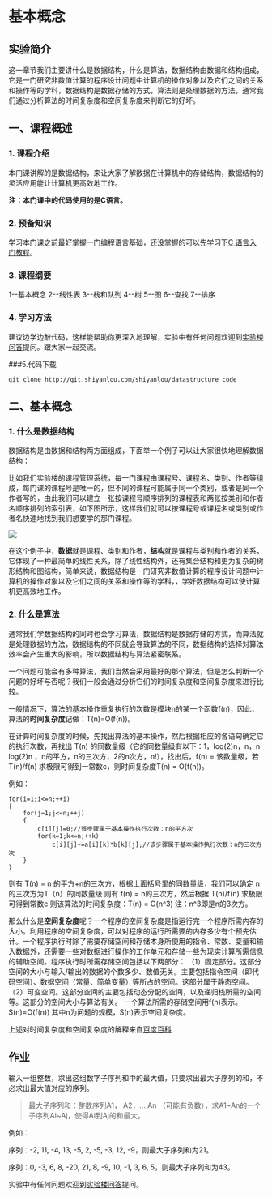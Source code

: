 # 基本概念


## 实验简介

这一章节我们主要讲什么是数据结构，什么是算法，数据结构由数据和结构组成，它是一门研究非数值计算的程序设计问题中计算机的操作对象以及它们之间的关系和操作等的学科，数据结构是数据存储的方式，算法则是处理数据的方法，通常我们通过分析算法的时间复杂度和空间复杂度来判断它的好坏。

## 一、课程概述

### 1. 课程介绍

本门课讲解的是数据结构，来让大家了解数据在计算机中的存储结构，数据结构的灵活应用能让计算机更高效地工作。

**注：本门课中的代码使用的是C语言。**

### 2. 预备知识

学习本门课之前最好掌握一门编程语言基础，还没掌握的可以先学习下[C 语言入门教程](http://www.shiyanlou.com/courses/57)。

### 3. 课程纲要

1--基本概念
2--线性表
3--栈和队列
4--树
5--图
6--查找
7--排序

### 4. 学习方法

建议边学边敲代码，这样能帮助你更深入地理解，实验中有任何问题欢迎到[实验楼问答](http://www.shiyanlou.com/questions)提问。跟大家一起交流。

###5.代码下载
```
git clone http://git.shiyanlou.com/shiyanlou/datastructure_code
```



## 二、基本概念

### 1. 什么是数据结构

数据结构是由数据和结构两方面组成，下面举一个例子可以让大家很快地理解数据结构：
 
比如我们实验楼的课程管理系统，每一门课程由课程号、课程名、类别、作者等组成，每门课的课程号是唯一的，但不同的课程可能属于同一个类别，或者是同一个作者写的，由此我们可以建立一张按课程号顺序排列的课程表和两张按类别和作者名顺序排列的索引表，如下图所示，这样我们就可以按课程号或课程名或类别或作者名快速地找到我们想要学的那门课程。

![](https://dn-anything-about-doc.qbox.me/sjjg/1.png)

在这个例子中，**数据**就是课程、类别和作者，**结构**就是课程与类别和作者的关系，它体现了一种最简单的线性关系，除了线性结构外，还有集合结构和更为复杂的树形结构和图结构，简单来说，数据结构是一门研究非数值计算的程序设计问题中计算机的操作对象以及它们之间的关系和操作等的学科，，学好数据结构可以使计算机更高效地工作。

### 2. 什么是算法

通常我们学数据结构的同时也会学习算法，数据结构是数据存储的方式，而算法就是处理数据的方法，数据结构的不同就会导致算法的不同，数据结构的选择对算法效率会产生重大的影响，所以数据结构与算法紧密联系。

一个问题可能会有多种算法，我们当然会采用最好的那个算法，但是怎么判断一个问题的好坏与否呢？我们一般会通过分析它们的时间复杂度和空间复杂度来进行比较。

一般情况下，算法的基本操作重复执行的次数是模块n的某一个函数f(n)，因此，算法的**时间复杂度**记做：T(n)=O(f(n))。

在计算时间复杂度的时候，先找出算法的基本操作，然后根据相应的各语句确定它的执行次数，再找出 T(n) 的同数量级（它的同数量级有以下：1，log(2)n，n，n log(2)n ，n的平方，n的三次方，2的n次方，n!），找出后，f(n) = 该数量级，若 T(n)/f(n) 求极限可得到一常数c，则时间复杂度T(n) = O(f(n))。

例如：
```
for(i=1;i<=n;++i)
{
    for(j=1;j<=n;++j)
    {
        c[i][j]=0;//该步骤属于基本操作执行次数：n的平方次
        for(k=1;k<=n;++k)
            c[i][j]+=a[i][k]*b[k][j];//该步骤属于基本操作执行次数：n的三次方次
    }
}
```

则有 T(n) = n 的平方+n的三次方，根据上面括号里的同数量级，我们可以确定 n的三次方为T（n）的同数量级
则有 f(n) = n的三次方，然后根据 T(n)/f(n) 求极限可得到常数c
则该算法的时间复杂度：T(n) = O(n^3) 注：n^3即是n的3次方。

那么什么是**空间复杂度**呢？一个程序的空间复杂度是指运行完一个程序所需内存的大小。利用程序的空间复杂度，可以对程序的运行所需要的内存多少有个预先估计。一个程序执行时除了需要存储空间和存储本身所使用的指令、常数、变量和输入数据外，还需要一些对数据进行操作的工作单元和存储一些为现实计算所需信息的辅助空间。程序执行时所需存储空间包括以下两部分：
（1）固定部分。这部分空间的大小与输入/输出的数据的个数多少、数值无关。主要包括指令空间（即代码空间）、数据空间（常量、简单变量）等所占的空间。这部分属于静态空间。
（2）可变空间。这部分空间的主要包括动态分配的空间，以及递归栈所需的空间等。这部分的空间大小与算法有关。
一个算法所需的存储空间用f(n)表示。
S(n)=O(f(n))
其中n为问题的规模，S(n)表示空间复杂度。

上述对时间复杂度和空间复杂度的解释来自[百度百科](http://baike.baidu.com/view/104946.htm?fr=aladdin)



## 作业

输入一组整数，求出这组数字子序列和中的最大值，只要求出最大子序列的和，不必求出最大值对应的序列。

> 最大子序列和：整数序列A1， A2，... An （可能有负数），求A1~An的一个子序列Ai~Aj，使得Ai到Aj的和最大。

例如：

序列：-2, 11, -4, 13, -5, 2, -5, -3, 12, -9，则最大子序列和为21。

序列：0, -3, 6, 8, -20, 21, 8, -9, 10, -1, 3, 6, 5，则最大子序列和为43。



实验中有任何问题欢迎到[实验楼问答](http://www.shiyanlou.com/questions)提问。


